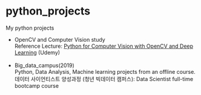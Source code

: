 # python_projects
My python projects

<ul>
<li>
  OpenCV and Computer Vision study<br>
  Reference Lecture: <a href="https://www.udemy.com/course/python-for-computer-vision-with-opencv-and-deep-learning/">Python for Computer Vision with OpenCV and Deep Learning</a> (Udemy)
  </li><br>

<li>
  Big_data_campus(2019)<br>
  Python, Data Analysis, Machine learning projects from an offline course. <br>
  데이터 사이언티스트 양성과정 (청년 빅데이터 캠퍼스): Data Scientist full-time bootcamp course</li>
  
 

</ul>

